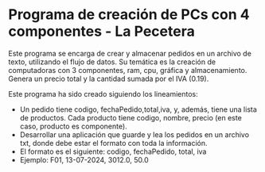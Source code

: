 <h1>Programa de creación de PCs con 4 componentes - La Pecetera</h1>

<p>Este programa se encarga de crear y almacenar pedidos en un archivo de texto, utilizando el flujo de datos. Su temática es la creación de computadoras con 3 componentes, ram, cpu, gráfica y almacenamiento. Genera un
precio total y la cantidad sumada por el IVA (0.19).</p>

<p>Este programa ha sido creado siguiendo los lineamientos:</p>

<ul>
  <li>Un pedido tiene codigo, fechaPedido,total,iva, y, además, tiene una lista de productos. Cada producto tiene codigo, nombre, precio (en este caso, producto es componente).</li>
  <li>Desarrollar una aplicación que guarde y lea los pedidos en un archivo txt, donde debe estar el formato con toda la información.</li>
  <li>El formato es el siguiente: codigo, fechaPedido, total, iva</li>
  <li>Ejemplo: F01, 13-07-2024, 3012.0, 50.0</li>
</ul>
